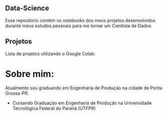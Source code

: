 ## Data-Science

Esse repositório contém os notebooks dos meus projetos desenvolvidos durante meus estudos pessoais para me tornar um Cientista de Dados

## Projetos
Lista de projetos utilizando o Google Colab:

# Sobre mim:
Atualmente sou graduando em Engenharia de Produção na cidade de Ponta Grossa-PR.
- Cursando Graduação em Engenharia de Produção na Universidade Tecnológica Federal do Paraná (UTFPR)

